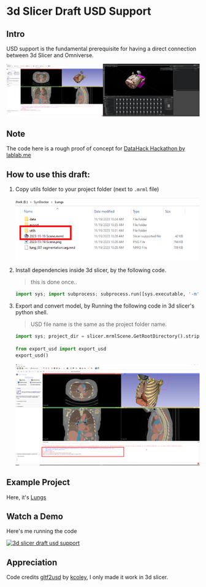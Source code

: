 # 3d Slicer Draft USD Support

## Intro

USD support is the fundamental prerequisite for having a direct connection between 3d Slicer and Omniverse.

![3d slicer and omniverse](screencaptures/From_3d_slicer_to_omniverse.png)

## Note
The code here is a rough proof of concept for [DataHack Hackathon by lablab.me](https://lablab.me/event/virtual-ai-datathon)

## How to use this draft: 

1. Copy utils folder to your project folder (next to `.mrml` file)

    ![copy utils folder](screencaptures/copy_utils_folder.png)

2. Install dependencies inside 3d slicer, by the following code.
    > this is done once.. 
    ```python
    import sys; import subprocess; subprocess.run([sys.executable, '-m', 'pip', 'install', 'usd-core']); subprocess.run([sys.executable, '-m', 'pip', 'install', 'unicodedata'])
    ```
3. Export and convert model, by Running the following code in 3d slicer's python shell.
    > USD file name is the same as the project folder name.
    ```python
    import sys; project_dir = slicer.mrmlScene.GetRootDirectory().strip("/"); sys.path.append("{}/utils".format(project_dir))

    from export_usd import export_usd
    export_usd()
    ```

    ![run code in slicer](screencaptures/3dslicer_run_code.png)

## Example Project
Here, it's [Lungs](https://drive.google.com/file/d/13m36_3ba3O-YKJUyCEHFTVazc6fXfIeT/view?usp=drive_link)

## Watch a Demo
Here's me running the code

[![3d slicer draft usd support](https://img.youtube.com/vi/xy2oOatX9oo/0.jpg)](https://www.youtube.com/watch?v=xy2oOatX9oo)

## Appreciation
   Code credits [gltf2usd](https://github.com/kcoley/gltf2usd) by [kcoley](https://github.com/kcoley), I only made it work in 3d slicer.